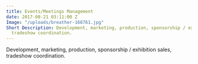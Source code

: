 ```yaml
---
title: Events/Meetings Management
date: 2017-08-21 03:11:00 Z
Image: "/uploads/breather-168761.jpg"
Short Description: Development, marketing, production, sponsorship / exhibition sales,
  tradeshow coordination.
---
```


Development, marketing, production, sponsorship / exhibition sales, tradeshow coordination.